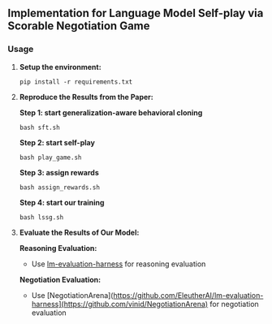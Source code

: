 ## Implementation for Language Model Self-play via Scorable Negotiation Game

### Usage

1. **Setup the environment:**
   ```
   pip install -r requirements.txt
   ```

2. **Reproduce the Results from the Paper:**

   **Step 1: start generalization-aware behavioral cloning**
   ```
   bash sft.sh
   ```

   **Step 2: start self-play**
   ```
   bash play_game.sh
   ```

   **Step 3: assign rewards**
   ```
   bash assign_rewards.sh
   ```

   **Step 4: start our training**
   ```
   bash lssg.sh
   ```

3. **Evaluate the Results of Our Model:**
  
   **Reasoning Evaluation:**
  
   - Use [lm-evaluation-harness](https://github.com/EleutherAI/lm-evaluation-harness) for reasoning evaluation

   **Negotiation Evaluation:**
  
   - Use [NegotiationArena](https://github.com/EleutherAI/lm-evaluation-harness](https://github.com/vinid/NegotiationArena) for negotiation evaluation
